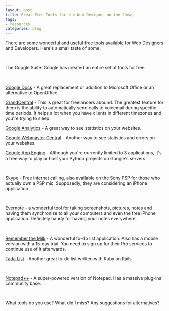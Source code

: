 ```yaml
--- 
layout: post
title: Great Free Tools for the Web Designer on the Cheap
tags: 
- resources
categories: blog
---
```

<p>There are some wonderful and useful free tools available for Web Designers and Developers. Here's a small taste of some.</p>
<p>&nbsp;</p>
<p>The Google Suite: Google has created an entire set of tools for free.</p>
<p>&nbsp;</p>
<a href="http://docs.google.com">Google Docs</a> - A great replacement or addition to Microsoft Office or an alternative to OpenOffice.</p>
<p><a href="http://www.grandcentral.com">GrandCentral</a> - This is great for freelancers abound. The greatest feature for them is the ability to automatically send calls to voicemail during specific time periods. It helps a lot when you have clients in different timezones and you're trying to sleep.</p>
<p><a href="http://www.google.com/analytics/">Google Analytics</a> - A great way to see statistics on your websites.</p>
<p><a href="http://www.google.com/webmasters">Google Webmaster Central</a> - Another way to see statistics and errors on your websites.</p>
<p><a href="http://appengine.google.com/">Google App Engine</a> - Although you're currently limited to 3 applications, it's a free way to play or host your Python projects on Google's servers.</p>
<p>&nbsp;</p>
<p><a href="http://www.skype.com">Skype</a> - Free internet calling, also available on the Sony PSP for those who actually own a PSP mic. Supposedly, they are considering an iPhone application.</p>
<p><a href="http://www.evernote.com"></a></p>
<p>&nbsp;</p>
<p><a href="http://www.evernote.com">Evernote</a> - a wonderful tool for taking screenshots, pictures, notes and having them synchronize to all your computers and even the free iPhone application. Definitely handy for having your notes everywhere.</p>
<p>&nbsp;</p>
<p><a href="http://www.rememberthemilk.com">Remember the Milk</a> - A wonderful to-do list application. Also has a mobile version with a 15-day trial. You need to sign up for their Pro services to continue use of it afterwards.</p>
<p><a href="http://www.tadalist.com">Tada List</a> - Another great to-do list written with Ruby on Rails.</p>
<p>&nbsp;</p>
<p><a href="http://notepad-plus.sourceforge.net/">Notepad++</a> - A super-powered version of Notepad. Has a massive plug-ins community base.</p>
<p>&nbsp;</p>
<p>What tools do you use? What did I miss? Any suggestions for alternatives?</p>
